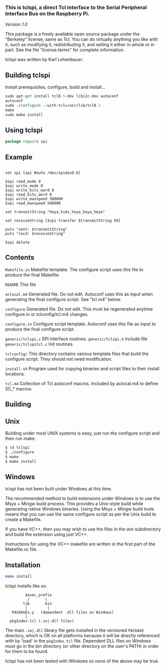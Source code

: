 ### This is tclspi, a direct Tcl interface to the Serial Peripheral Interface Bus on the Raspberry Pi.

*Version 1.0*

This package is a freely available open source package under the "Berkeley" license, same as Tcl.  You can do virtually anything you like with it, such as modifying it, redistributing it, and selling it either in whole or in part. See the file "license.terms" for complete information.

tclspi was written by Karl Lehenbauer.  

Building tclspi
-----------
Install prerequisites, configure, build and install...

```tcl
sudo apt-get install tcl8.5-dev libi2c-dev autoconf
autoconf
sudo ./configure --with-tcl=/usr/lib/tcl8.5
make
sudo make install
```

Using tclspi
-----------

```tcl
package require spi
```

Example
-------

```package require spi

set spi [spi #auto /dev/spidev0.0]

$spi read_mode 0
$spi write_mode 0
$spi write_bits_word 8
$spi read_bits_word 8
$spi write_maxspeed 500000
$spi read_maxspeed 500000

set transmitString "heya_kids_heya_heya_heya"

set receiveString [$spi transfer $transmitString 50]

puts "sent: $transmitString"
puts "recd: $receiveString"

$spi delete
```

Contents
--------

```Makefile.in```	Makefile template.  The configure script uses this file to
		produce the final Makefile.

```README```	This file

```aclocal.m4```	Generated file.  Do not edit.  Autoconf uses this as input
		when generating the final configure script.  See "tcl.m4"
		below.

```configure```	Generated file.  Do not edit.  This must be regenerated
		anytime configure.in or tclconfig/tcl.m4 changes.

```configure.in```	Configure script template.  Autoconf uses this file as input
		to produce the final configure script.

```generic/tclspi.c```	SPI interface routines.
```generic/tclspi.h```	include file
```generic/tclspitcl.c```	Init routines.


```tclconfig/```	This directory contains various template files that build
		the configure script.  They should not need modification.

```install-sh```	Program used for copying binaries and script files
		to their install locations.

```tcl.m4```		Collection of Tcl autoconf macros.  Included by
		aclocal.m4 to define SC_* macros.

Building
--------

Unix
----------

Building under most UNIX systems is easy, just run the configure script
and then run make. 

```bash
$ cd tclspi
$ ./configure
$ make
$ make install
```

Windows
----------

tclspi has not been built under Windows at this time.

The recommended method to build extensions under Windows is to use the Msys + Mingw build process. This provides a Unix-style build while generating native Windows binaries. Using the Msys + Mingw build tools means that you can use the same configure script as per the Unix build to create a Makefile.

If you have VC++, then you may wish to use the files in the win subdirectory and build the extension using just VC++. 

Instructions for using the VC++ makefile are written in the first part of the Makefile.vc file.

Installation
-------------

```bash
make install
```

tclspi installs like so:

```
         $exec_prefix
          /       \
        lib       bin
         |         |
   PACKAGEx.y   (dependent .dll files on Windows)
         |
  pkgIndex.tcl (.so|.dll files)
```

The main ```.so|.dll``` library file gets installed in the versioned ```PACKAGE``` directory, which is OK on all platforms because it will be directly referenced with by 'load' in the ```pkgIndex.tcl``` file.  Dependent DLL files on Windows must go in the bin directory (or other directory on the user's PATH) in order for them to be found.

tclspi has not been tested with Windows so none of the above may be true.

